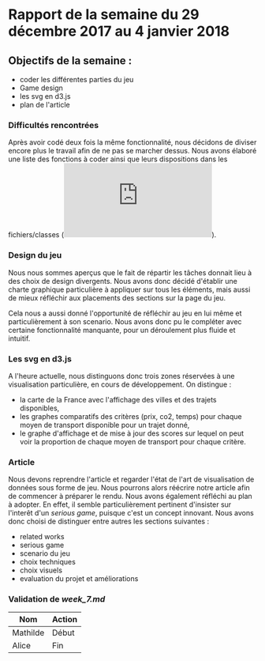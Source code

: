 # Rapport de la semaine du 29 décembre 2017 au 4 janvier 2018 

## Objectifs de la semaine : 
  * coder les différentes parties du jeu
  * Game design
  * les svg en d3.js
  * plan de l'article 

### Difficultés rencontrées 
Après avoir codé deux fois la même fonctionnalité, nous décidons de diviser encore plus le travail afin de ne pas se marcher dessus. Nous avons élaboré une liste des fonctions à coder ainsi que leurs dispositions dans les fichiers/classes (![liste des fonctions](https://github.com/Renaud-D-Harreville/DataViz_M2/blob/master/workbook/ressources/functions.txt)).

### Design du jeu 
Nous nous sommes aperçus que le fait de répartir les tâches donnait lieu à des choix de design divergents. Nous avons donc décidé d'établir une charte graphique particulière à appliquer sur tous les éléments, mais aussi de mieux réfléchir aux placements des sections sur la page du jeu. 

Cela nous a aussi donné l'opportunité de réfléchir au jeu en lui même et particulièrement à son scenario. Nous avons donc pu le compléter avec certaine fonctionnalité manquante, pour un déroulement plus fluide et intuitif. 

### Les svg en d3.js
A l'heure actuelle, nous distinguons donc trois zones réservées à une visualisation particulière, en cours de développement. On distingue : 
* la carte de la France avec l'affichage des villes et des trajets disponibles,
* les graphes comparatifs des critères (prix, co2, temps) pour chaque moyen de transport disponible pour un trajet donné, 
* le graphe d'affichage et de mise à jour des scores sur lequel on peut voir la proportion de chaque moyen de transport pour chaque critère.

### Article
Nous devons reprendre l'article et regarder l'état de l'art de visualisation de données sous forme de jeu. Nous pourrons alors réécrire notre article afin de commencer à préparer le rendu. Nous avons également réfléchi au plan à adopter. En effet, il semble particulièrement pertinent d'insister sur l'interêt d'un _serious game_, puisque c'est un concept innovant. 
Nous avons donc choisi de distinguer entre autres les sections suivantes : 
* related works 
* serious game
* scenario du jeu
* choix techniques 
* choix visuels
* evaluation du projet et améliorations

### Validation de *week_7.md*
 
| Nom | Action |
| --- | ------ |
| Mathilde | Début |
| Alice | Fin |
